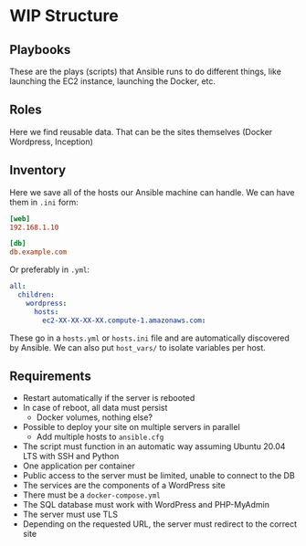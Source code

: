 # WIP Structure

## Playbooks

These are the plays (scripts) that Ansible runs to do different things,
like launching the EC2 instance, launching the Docker, etc.

## Roles

Here we find reusable data. That can be the sites themselves (Docker Wordpress, Inception)

## Inventory

Here we save all of the hosts our Ansible machine can handle.
We can have them in `.ini` form:

```ini
[web]
192.168.1.10

[db]
db.example.com
```

Or preferably in `.yml`:

```yaml
all:
  children:
    wordpress:
      hosts:
        ec2-XX-XX-XX-XX.compute-1.amazonaws.com:
```

These go in a `hosts.yml` or `hosts.ini` file and are automatically discovered by Ansible.
We can also put `host_vars/` to isolate variables per host.

## Requirements

- Restart automatically if the server is rebooted
- In case of reboot, all data must persist
  - Docker volumes, nothing else?
- Possible to deploy your site on multiple servers in parallel
  - Add multiple hosts to `ansible.cfg`
- The script must function in an automatic way assuming Ubuntu 20.04 LTS with SSH and Python
- One application per container
- Public access to the server must be limited, unable to connect to the DB
- The services are the components of a WordPress site
- There must be a `docker-compose.yml`
- The SQL database must work with WordPress and PHP-MyAdmin
- The server must use TLS
- Depending on the requested URL, the server must redirect to the correct site
